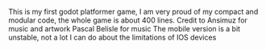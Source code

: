 This is my first godot platformer game, I am very proud of my compact and modular code, the whole game is about 400 lines. 
Credit to Ansimuz for music and artwork
Pascal Belisle for music
The mobile version is a bit unstable, not a lot I can do about the limitations of IOS devices
